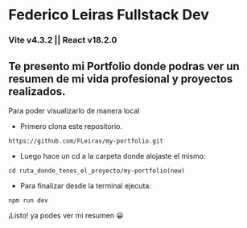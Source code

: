 # Federico Leiras Fullstack Dev

### Vite v4.3.2 || React v18.2.0

## Te presento mi Portfolio donde podras ver un resumen de mi vida profesional y proyectos realizados.

Para poder visualizarlo de manera local

- Primero clona este repositorio.

```
https://github.com/FLeiras/my-portfolio.git
```

- Luego hace un cd a la carpeta donde alojaste el mismo:

```
cd ruta_donde_tenes_el_proyecto/my-portfolio(new)
```

- Para finalizar desde la terminal ejecuta:

```
npm run dev
```

¡Listo! ya podes ver mi resumen 😀
